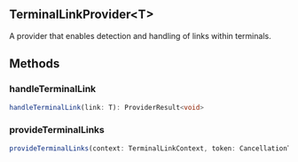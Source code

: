 ## TerminalLinkProvider&lt;T&gt;

A provider that enables detection and handling of links within terminals.

## Methods

### handleTerminalLink

```typescript
handleTerminalLink(link: T): ProviderResult<void>
```

### provideTerminalLinks

```typescript
provideTerminalLinks(context: TerminalLinkContext, token: CancellationToken): ProviderResult<T[]>
```

